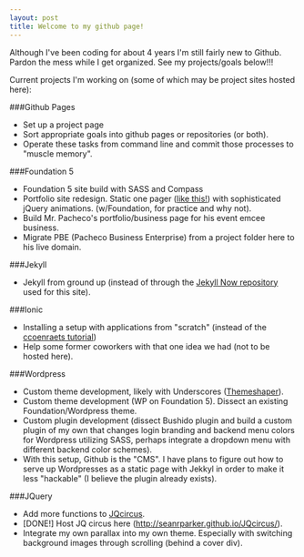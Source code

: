 ```yaml
---
layout: post
title: Welcome to my github page!
---
```


Although I've been coding for about 4 years I'm still fairly new to Github. Pardon the mess while I get organized. See my projects/goals below!!!

Current projects I'm working on (some of which may be project sites hosted here):

###Github Pages
- Set up a project page
- Sort appropriate goals into github pages or repositories (or both).
- Operate these tasks from command line and commit those processes to "muscle memory".

###Foundation 5
- Foundation 5 site build with SASS and Compass
- Portfolio site redesign. Static one pager ([like this!](http://demo.vellumwp.com/home-pages/one-page-resort/)) with sophisticated jQuery animations. (w/Foundation, for practice and why not).
- Build Mr. Pacheco's portfolio/business page for his event emcee business.
- Migrate PBE (Pacheco Business Enterprise) from a project folder here to his live domain.

###Jekyll
- Jekyll from ground up (instead of through the [Jekyll Now repository](https://github.com/barryclark/jekyll-now) used for this site).

###Ionic
- Installing a setup with applications from "scratch" (instead of the [ccoenraets tutorial](https://ccoenraets.github.io/ionic-tutorial/))
- Help some former coworkers with that one idea we had (not to be hosted here).

###Wordpress
- Custom theme development, likely with Underscores ([Themeshaper](http://themeshaper.com/2012/10/22/the-themeshaper-wordpress-theme-tutorial-2nd-edition/)).
- Custom theme development (WP on Foundation 5). Dissect an existing Foundation/Wordpress theme.
- Custom plugin development (dissect Bushido plugin and build a custom plugin of my own that changes login branding and backend menu colors for Wordpress utilizing SASS, perhaps integrate a dropdown menu with different backend color schemes).
- With this setup, Github is the "CMS". I have plans to figure out how to serve up Wordpresses as a static page with Jekkyl in order to make it less "hackable" (I believe the plugin already exists).

###JQuery
- Add more functions to [JQcircus](http://jqcircus.offgrouse.com).
- [DONE!] Host JQ circus here (http://seanrparker.github.io/JQcircus/). 
- Integrate my own parallax into my own theme. Especially with switching background images through scrolling (behind a cover div).
